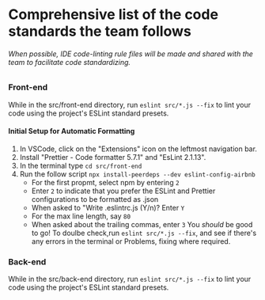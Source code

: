 # Comprehensive list of the code standards the team follows

###### When possible, IDE code-linting rule files will be made and shared with the team to facilitate code standardizing.

### Front-end

While in the src/front-end directory, run `eslint src/*.js --fix` to lint your code using the project's ESLint standard presets.

#### Initial Setup for Automatic Formatting

1. In VSCode, click on the "Extensions" icon on the leftmost navigation bar.
2. Install "Prettier - Code formatter 5.7.1" and "EsLint 2.1.13".
3. In the terminal type `cd src/front-end`
4. Run the follow script `npx install-peerdeps --dev eslint-config-airbnb`
   - For the first propmt, select npm by entering `2`
   - Enter `2` to indicate that you prefer the ESLint and Prettier configurations to be formatted as .json
   - When asked to "Write .eslintrc.js (Y/n)? Enter `Y`
   - For the max line length, say `80`
   - When asked about the trailing commas, enter `3`
     You _should_ be good to go! To doulbe check,run `eslint src/*.js --fix`, and see if there's any errors in the terminal or Problems, fixing where required.

### Back-end

While in the src/back-end directory, run `eslint src/*.js --fix` to lint your code using the project's ESLint standard presets.
